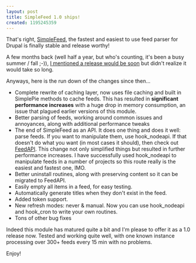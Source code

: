 ```yaml
--- 
layout: post
title: SimpleFeed 1.0 ships!
created: 1195245359
---
```

That's right, <a href="http://drupal.org/project/simplefeed">SimpleFeed</a>, the fastest and easiest to use feed parser for Drupal is finally stable and release worthy!

A few months back (well half a year, but who's counting, it's been a busy summer / fall ;-)), <a href="http://tedserbinski.com/2007/04/19/simplefeed">I mentioned a release would be soon</a> but didn't realize it would take so long.

Anyways, here is the run down of the changes since then...

<ul>
<li>Complete rewrite of caching layer, now uses file caching and built in SimplePie methods to cache feeds. This has resulted in <strong>significant performance increases</strong> with a huge drop in memory consumption, an issue that plagued earlier versions of this module.</li>
<li>Better parsing of feeds, working around common issues and annoyances, along with additional performance tweaks</li>
<li>The end of SimpleFeed as an API. It does one thing and does it well: parse feeds. If you want to manipulate them, use hook_nodeapi. If that doesn't do what you want (in most cases it should), then check out <a href="http://drupal.org/project/feedapi">FeedAPI</a>. This change not only simplified things but resulted in further performance increases. I have successfully used hook_nodeapi to manipulate feeds in a number of projects so this route really is the easiest and fastest one, IMO.</li>
<li>Better uninstall routines, along with preserving content so it can be migrated to FeedAPI.</li>
<li>Easily empty all items in a feed, for easy testing.</li>
<li>Automatically generate titles when they don't exist in the feed.</li>
<li>Added token support.</li>
<li>New refresh modes: never & manual. Now you can use hook_nodeapi and hook_cron to write your own routines.</li>
<li>Tons of other bug fixes</li>
</ul>

Indeed this module has matured quite a bit and I'm please to offer it as a 1.0 release now. Tested and working quite well, with one known instance processing over 300+ feeds every 15 min with no problems.

Enjoy!
